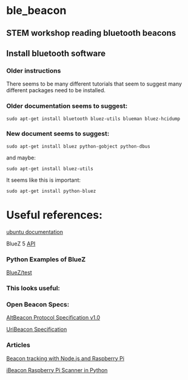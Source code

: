 # ble_beacon
## STEM workshop reading bluetooth beacons


## Install bluetooth software
### Older instructions
There seems to be many different tutorials that seem to suggest many different packages need to be installed.

### Older documentation seems to suggest:
```
sudo apt-get install bluetooth bluez-utils blueman bluez-hcidump
```
### New document seems to suggest:
```
sudo apt-get install bluez python-gobject python-dbus
```
and maybe:
```
sudo apt-get install bluez-utils
```
It seems like this is important:
```
sudo apt-get install python-bluez
```
# Useful references:

[ubuntu documentation](https://help.ubuntu.com/community/BluetoothSetup)

BlueZ 5 [API](http://www.bluez.org/bluez-5-api-introduction-and-porting-guide/)

### Python Examples of BlueZ
[BlueZ/test](https://github.com/aguedes/bluez/tree/master/test)

### This looks useful:

### Open Beacon Specs:
[AltBeacon Protocol Specification v1.0](https://github.com/AltBeacon/spec)

[UriBeacon Specification](https://github.com/google/uribeacon/tree/master/specification)

### Articles
[Beacon tracking with Node.js and Raspberry Pi](https://medium.com/@eklimcz/beacon-tracking-with-node-js-and-raspberry-pi-794afa880318)

[iBeacon Raspberry Pi Scanner in Python](http://www.switchdoc.com/2014/08/ibeacon-raspberry-pi-scanner-python/)



